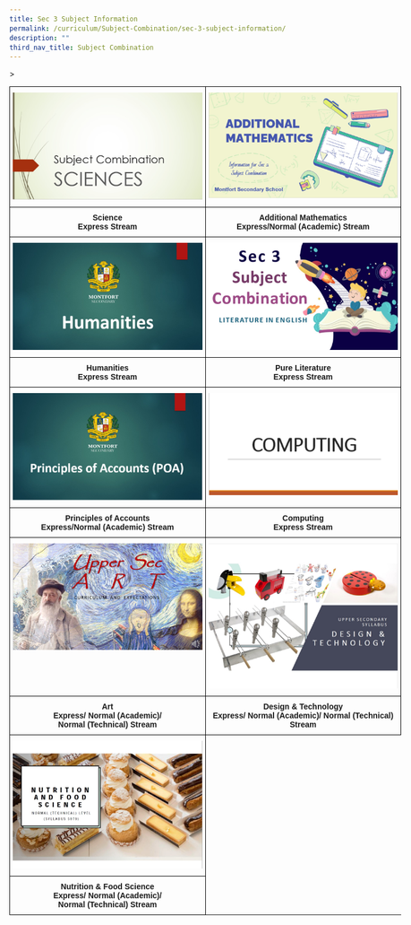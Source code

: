 ```yaml
---
title: Sec 3 Subject Information
permalink: /curriculum/Subject-Combination/sec-3-subject-information/
description: ""
third_nav_title: Subject Combination
---
```

<style type="text/css">
.tg  {border-collapse:collapse;border-spacing:0;margin:0px auto;}
.tg td{border-color:black;border-style:solid;border-width:1px;font-family:Arial, sans-serif;font-size:14px;
  overflow:hidden;padding:10px 5px;word-break:normal;}
.tg th{border-color:black;border-style:solid;border-width:1px;font-family:Arial, sans-serif;font-size:14px;
  font-weight:normal;overflow:hidden;padding:10px 5px;word-break:normal;}
.tg .tg-baqh{text-align:center;vertical-align:top}
.tg .tg-cyxe{background-color:#ffffff;color:#454545;font-weight:bold;text-align:center;vertical-align:top}
.tg .tg-amwm{font-weight:bold;text-align:center;vertical-align:top}
</style>
&gt;
	
<table class="tg" style="undefined;table-layout: fixed; width: 700px">
<colgroup>
<col style="width: 350px">
<col style="width: 350px">
</colgroup>
<tbody>
  <tr>
    <td class="tg-baqh"><a href="https://drive.google.com/file/d/1Fm6npbvxrXp2t_HJYGpmBg4TVPTq_zke/view" target="_self"> 
          <img src="/images/Sciences.jpeg"></a></td>
    <td class="tg-baqh"><a href="https://drive.google.com/file/d/1L52xuP88MvxMzRj3gQnv3-Qm8ASYCCC4/view" target="_self"> 
          <img src="/images/AMaths.jpeg"></a></td>
  </tr>
  <tr>
    <td class="tg-amwm">Science<br>Express Stream</td>
    <td class="tg-amwm">Additional Mathematics<br>Express/Normal (Academic) Stream</td>
  </tr>
  <tr>
    <td class="tg-baqh"><a href="https://drive.google.com/file/d/1vpNROKSHZ_JwertGiD9lVag5HAC6E9mR/view" target="_self"> 
          <img src="/images/Humanities.jpeg"></a></td>
    <td class="tg-baqh"><a href="https://drive.google.com/file/d/11LuEuVyuylPoYJo4j91A07xnmwvDr4te/view" target="_self"> 
          <img src="/images/Literature.jpeg"></a></td>
  </tr>
  <tr>
    <td class="tg-amwm"><span style="font-style:normal">Humanities</span><br><span style="font-style:normal">Express Stream</span></td>
    <td class="tg-amwm">Pure Literature<br>Express Stream</td>
  </tr>
  <tr>
    <td class="tg-baqh"><a href="https://drive.google.com/file/d/17OIgbAlirTn1-IY7PDSmR12YAbqM42IJ/view?usp=sharing" target="_self"> 
          <img src="/images/POA.jpeg"></a></td>
    <td class="tg-baqh"><a href="https://drive.google.com/file/d/1u3zcYbPTFgJIJLsahM04NMiZS-8jNLks/view" target="_self"> 
          <img src="/images/Computing.jpeg"></a></td>
  </tr>
  <tr>
    <td class="tg-amwm">Principles of Accounts <br>Express/Normal (Academic) Stream</td>
<td class="tg-amwm">Computing <br>Express Stream</td>
  </tr>
  <tr>
    <td class="tg-baqh"><a href="https://drive.google.com/file/d/12BK9ipKFfJtfE87D50Z52h-Tx8pVVEjN/view" target="_self"> 
          <img src="/images/Art.jpeg"></a></td>
		<td class="tg-baqh"><a href="https://drive.google.com/file/d/1KpT8Ct7hpRVZW_npM6C8lfrbGSuYdrXy/view?usp=share_link" target="_self">
          <img src="/images/d&amp;t%20us%20(cover).jpg"></a>
  </td></tr>
  <tr>
    <td class="tg-amwm">Art<br>Express/ Normal (Academic)/ <br>Normal (Technical) Stream</td>
    <td class="tg-amwm">Design &amp; Technology <br>Express/ Normal (Academic)/ Normal (Technical) Stream</td>
  </tr>
<tr><td class="tg-baqh"><a href="https://drive.google.com/file/d/1PDymaCDIGymVA3f9QyChxsodi-rgyZHC/view?usp=share_link" target="_self">
          <img src="/images/nutrition%20&amp;%20food%20science%20cover.jpg"></a>
  </td></tr>
    <tr><td class="tg-amwm">Nutrition &amp; Food Science<br>Express/ Normal (Academic)/ <br>Normal (Technical) Stream</td></tr></tbody>
</table>